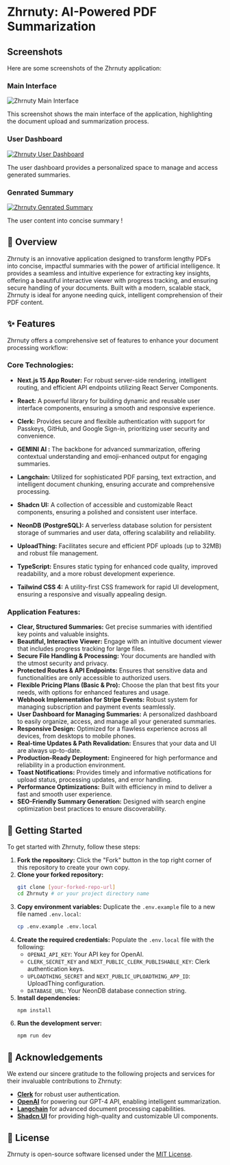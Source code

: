 # Zhrnuty: AI-Powered PDF Summarization

## Screenshots

Here are some screenshots of the Zhrnuty application:

### Main Interface

![Zhrnuty Main Interface](https://ik.imagekit.io/x4uskqquc/Screenshot%202025-06-03%20195016.png)

This screenshot shows the main interface of the application, highlighting the document upload and summarization process.

### User Dashboard

[![Zhrnuty User Dashboard](https://ik.imagekit.io/x4uskqquc/uploadpic.png)](https://example.com/dashboard)

The user dashboard provides a personalized space to manage and access generated summaries.

### Genrated Summary

[![Zhrnuty Genrated  Summary](https://ik.imagekit.io/x4uskqquc/summarypic.png)](https://example.com/dashboard)

The user content into concise summary !

## 🚀 Overview

Zhrnuty is an innovative application designed to transform lengthy PDFs into concise, impactful summaries with the power of artificial intelligence. It provides a seamless and intuitive experience for extracting key insights, offering a beautiful interactive viewer with progress tracking, and ensuring secure handling of your documents. Built with a modern, scalable stack, Zhrnuty is ideal for anyone needing quick, intelligent comprehension of their PDF content.

## ✨ Features

Zhrnuty offers a comprehensive set of features to enhance your document processing workflow:

### Core Technologies:

- **Next.js 15 App Router:** For robust server-side rendering, intelligent routing, and efficient API endpoints utilizing React Server Components.
- **React:** A powerful library for building dynamic and reusable user interface components, ensuring a smooth and responsive experience.
- **Clerk:** Provides secure and flexible authentication with support for Passkeys, GitHub, and Google Sign-in, prioritizing user security and convenience.
- **GEMINI AI :** The backbone for advanced summarization, offering contextual understanding and emoji-enhanced output for engaging summaries.
- **Langchain:** Utilized for sophisticated PDF parsing, text extraction, and intelligent document chunking, ensuring accurate and comprehensive processing.
- **Shadcn UI:** A collection of accessible and customizable React components, ensuring a polished and consistent user interface.
- **NeonDB (PostgreSQL):** A serverless database solution for persistent storage of summaries and user data, offering scalability and reliability.
- **UploadThing:** Facilitates secure and efficient PDF uploads (up to 32MB) and robust file management.

- **TypeScript:** Ensures static typing for enhanced code quality, improved readability, and a more robust development experience.
- **Tailwind CSS 4:** A utility-first CSS framework for rapid UI development, ensuring a responsive and visually appealing design.

### Application Features:

- **Clear, Structured Summaries:** Get precise summaries with identified key points and valuable insights.
- **Beautiful, Interactive Viewer:** Engage with an intuitive document viewer that includes progress tracking for large files.
- **Secure File Handling & Processing:** Your documents are handled with the utmost security and privacy.
- **Protected Routes & API Endpoints:** Ensures that sensitive data and functionalities are only accessible to authorized users.
- **Flexible Pricing Plans (Basic & Pro):** Choose the plan that best fits your needs, with options for enhanced features and usage.
- **Webhook Implementation for Stripe Events:** Robust system for managing subscription and payment events seamlessly.
- **User Dashboard for Managing Summaries:** A personalized dashboard to easily organize, access, and manage all your generated summaries.
- **Responsive Design:** Optimized for a flawless experience across all devices, from desktops to mobile phones.
- **Real-time Updates & Path Revalidation:** Ensures that your data and UI are always up-to-date.
- **Production-Ready Deployment:** Engineered for high performance and reliability in a production environment.
- **Toast Notifications:** Provides timely and informative notifications for upload status, processing updates, and error handling.
- **Performance Optimizations:** Built with efficiency in mind to deliver a fast and smooth user experience.
- **SEO-Friendly Summary Generation:** Designed with search engine optimization best practices to ensure discoverability.

## 🚀 Getting Started

To get started with Zhrnuty, follow these steps:

1.  **Fork the repository:** Click the "Fork" button in the top right corner of this repository to create your own copy.
2.  **Clone your forked repository:**
    ```bash
    git clone [your-forked-repo-url]
    cd Zhrnuty # or your project directory name
    ```
3.  **Copy environment variables:** Duplicate the `.env.example` file to a new file named `.env.local`:
    ```bash
    cp .env.example .env.local
    ```
4.  **Create the required credentials:** Populate the `.env.local` file with the following:
    - `OPENAI_API_KEY`: Your API key for OpenAI.
    - `CLERK_SECRET_KEY` and `NEXT_PUBLIC_CLERK_PUBLISHABLE_KEY`: Clerk authentication keys.
    - `UPLOADTHING_SECRET` and `NEXT_PUBLIC_UPLOADTHING_APP_ID`: UploadThing configuration.
    - `DATABASE_URL`: Your NeonDB database connection string.
5.  **Install dependencies:**
    ```bash
    npm install
    ```
6.  **Run the development server:**
    ```bash
    npm run dev
    ```

## 🙏 Acknowledgements

We extend our sincere gratitude to the following projects and services for their invaluable contributions to Zhrnuty:

- [**Clerk**](https://go.clerk.com/5q0WrFA) for robust user authentication.
- [**OpenAI**](https://openai.com) for powering our GPT-4 API, enabling intelligent summarization.
- [**Langchain**](https://js.langchain.com) for advanced document processing capabilities.
- [**Shadcn UI**](https://ui.shadcn.com/) for providing high-quality and customizable UI components.

## 📄 License

Zhrnuty is open-source software licensed under the [MIT License](https://choosealicense.com/licenses/mit/).

